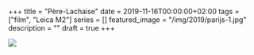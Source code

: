 +++
title =  "Père-Lachaise"
date = 2019-11-16T00:00:00+02:00
tags = ["film", "Leica M2"]
series = []
featured_image = "/img/2019/parijs-1.jpg"
description = ""
draft = true
+++

![](/img/2019/parijs-1.jpg)
